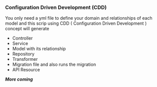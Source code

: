 ### **Configuration Driven Development (CDD)**

You only need a yml file to define your domain and relationships of each model and this scrip 
using CDD ( Configuration Driven Development ) concept will generate 
* Controller
* Service
* Model with its relationship
* Repository
* Transformer
* Migration file and also runs the migration
* API Resource

***More coming***
